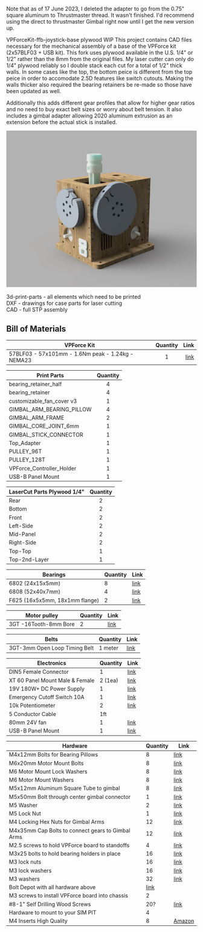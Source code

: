 Note that as of 17 June 2023, I deleted the adapter to go from the 0.75" square aluminum to Thrustmaster thread. It wasn't finished. I'd recommend using the direct to thrustmaster Gimbal right now until I get the new version up.

VPForceKit-ffb-joystick-base plywood WIP
This project contains CAD files necessary for the mechanical assembly of a base of the VPForce kit (2x57BLF03 + USB kit).
This fork uses plywood available in the U.S. 1/4" or 1/2" rather than the 8mm from the original files. My laser cutter can only do 1/4" plywood reliably so I double stack each cut for a total of 1/2" thick walls. In some cases like the top, the bottom peice is different from the top peice in order to accomodate 2.5D features like switch cutouts. Making the walls thicker also required the bearing retainers be re-made so those have been updated as well.

Additionally this adds different gear profiles that allow for higher gear ratios and no need to buy exact belt sizes or worry about belt tension. It also includes a gimbal adapter allowing 2020 aluminum extrusion as an extension before the actual stick is installed. 

![image](new_FFB_VPForce.jpg) 

3d-print-parts - all elements which need to be printed  
DXF - drawings for case parts for laser cutting  
CAD - full STP assembly

## Bill of Materials

| VPForce Kit   | Quantity | Link |
|-------------- |:--------:|-----:|
|57BLF03 - 57x101mm - 1.6Nm peak - 1.24kg - NEMA23|1|[link](https://vpforcecontrols.com/) |

| Print Parts   | Quantity |
| ------------- |:--------:|
|bearing_retainer_half|4|
|bearing_retainer|4|
|customizable_fan_cover v3|1|
|GIMBAL_ARM_BEARING_PILLOW|4|
|GIMBAL_ARM_FRAME|2|
|GIMBAL_CORE_JOINT_6mm|1|
|GIMBAL_STICK_CONNECTOR|1|
|Top_Adapter |1|
|PULLEY_96T|1|
|PULLEY_128T|1|
|VPForce_Controller_Holder|1|
|USB-B Panel Mount |1|

| LaserCut Parts Plywood 1/4"| Quantity |
| -------------- |:--------:|
|Rear|2|
|Bottom|2|
|Front|2|
|Left-Side|2|
|Mid-Panel|2|
|Right-Side|2|
|Top-Top |1|
|Top-2nd-Layer |1|

| Bearings                      | Quantity  | Link |
| ----------------------------- | --------- | ---- |
| 6802 (24x15x5mm)              | 8  |[link](https://www.ebay.com/itm/144972685318) |
| 6808 (52x40x7mm)              | 4  |[link](https://www.ebay.com/itm/131569718806) |
| F625 (16x5x5mm, 18x1mm flange)| 2  |[link](https://www.ebay.com/itm/143709341709) |


| Motor pulley                  | Quantity  | Link |
| ----------------------------- | --------- | ---- |
| 3GT -16Tooth-8mm Bore         | 2  |[link](https://www.ebay.com/itm/225592008473) |

| Belts                  		| Quantity  | Link |
| ----------------------------- | --------- | ---- |
| 3GT-3mm Open Loop Timing Belt | 1 meter|[link](https://www.ebay.com/itm/224467077690?var=523250397611) |

|Electronics                |Quantity | Link|
|---------------------------| -------- | ---- |
|DIN5 Female Connector      | 1  |[link](https://www.digikey.com/en/products/detail/cui-devices/MD-50PL100/500828)|
|XT 60 Panel Mount Male & Female  | 2 (1ea)  |[link](https://a.co/d/0gA4TEY) |
|19V 180W+ DC Power Supply | 1  | [link](https://a.co/d/iy1mMZF)|
|Emergency Cutoff Switch 10A| 1  |[link](https://a.co/d/2vKUG6i) |
|10k Potentiometer          | 2  |[link](https://a.co/d/dEJRBl2) |
|5 Conductor Cable          | 1ft| |
|80mm 24V fan | 1| [link](https://a.co/d/5TQbYCp)|
|USB-B Panel Mount | 1| [link](https://a.co/d/8rjkGPT)|

|Hardware                |Quantity | Link|
|---------------------------| -------- | ---- |
|M4x12mm Bolts for Bearing Pillows  |  8  | [link](https://www.boltdepot.com/Product-Details.aspx?product=13341) |
|M6x20mm Motor Mount Bolts          |  8  | [link](https://www.boltdepot.com/Product-Details.aspx?product=13352) |
|M6 Motor Mount Lock Washers        |  8  | [link](https://www.boltdepot.com/Product-Details.aspx?product=4813) |
|M6 Motor Mount Washers        |  8  | [link](https://www.boltdepot.com/Product-Details.aspx?product=4516) | 
|M5x12mm Aluminum Square Tube to gimbal  | 8 | [link](https://www.boltdepot.com/Product-Details.aspx?product=13344) |
|M5x50mm Bolt through center gimbal connector | 1| [link](https://www.boltdepot.com/Product-Details.aspx?product=13344) |
|M5 Washer |  2 | [link](https://www.boltdepot.com/Product-Details.aspx?product=4515)|
|M5 Lock Nut | 1 | [link](https://www.boltdepot.com/Product-Details.aspx?product=4794)|
|M4 Locking Hex Nuts for Gimbal Arms | 12| [link](https://www.boltdepot.com/Product-Details.aspx?product=4793)|
|M4x35mm Cap Bolts to connect gears to Gimbal Arms | 12 | [link](https://www.boltdepot.com/Product-Details.aspx?product=18949)|
|M2.5 screws to hold VPForce board to standoffs |4|[link](https://www.boltdepot.com/Product-Details.aspx?product=24854) |
|M3x25 bolts to hold bearing holders in place | 16|[link]( https://www.boltdepot.com/Product-Details.aspx?product=18942) |
|M3 lock nuts | 16|[link]( https://www.boltdepot.com/Product-Details.aspx?product=4792)|
|M3 lock washers | 16 | [link](https://www.boltdepot.com/Product-Details.aspx?product=4810)|
|M3 washers |32 |[link](https://www.boltdepot.com/Product-Details.aspx?product=4513)|
|Bolt Depot with all hardware above| [link]([https://www.boltdepot.com/cart/215477](https://www.boltdepot.com/cart/215482))||
|M3 screws to install VPForce board into chassis |2| |
|#8-1" Self Drilling Wood Screws        |  20? | [link](https://a.co/d/aeVexTG)|
|Hardware to mount to your SIM PIT | 4 | |
|M4 Inserts High Quality | 8| [Amazon](https://a.co/d/0r7RgK8)|


